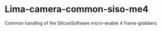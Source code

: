 Lima-camera-common-siso-me4
===========================

Common handling of the SiliconSoftware micro-enable 4 frame-grabbers
